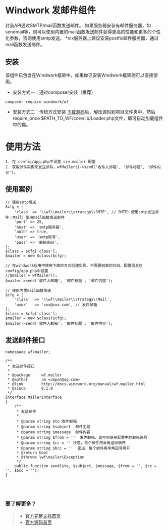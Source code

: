 Windwork 发邮件组件
============================
封装API通过SMTP/mail函数发送邮件。
如果服务器安装有邮件服务器，如sendmail等，则可以使用内置的mail函数发送邮件获得更高的性能和更多的个性化参数，否则使用smtp发送。
*nix服务器上建议安装postfix邮件服务器，通过mail函数发送邮件。

## 安装
该组件已包含在Windwork框架中，如果你已安装Windwork框架则可以直接使用。

- 安装方式一：通过composer安装（推荐）
```
composer require windwork/wf
```

- 安装方式二：传统方式安装
[下载源码](https://github.com/windwork/wf/releases)后，解压源码到项目文件夹中，然后require_once $PATH_TO_WF/core/lib/Loader.php文件，即可自动加载组件中的类。

# 使用方法
```
1. 在 config/app.php中设置 srv.mailer 配置
2. 获取邮件实例来发送邮件，wfMailer()->send('收件人邮箱', '邮件标题', '邮件内容');
```

## 使用案例
```
// 使用smtp发送
$cfg = [
    'class' => '\\wf\\mailer\\strategy\\SMTP', // SMTP）使用smtp发送邮件；Mail）使用mail函数发送邮件
    'port' => 25,
    'host' => 'smtp服务器',
    'auth' => true,
    'user' => 'smtp账号',
    'pass' => '邮箱密码',
];
$class = $cfg['class'];
$mailer = new $class($cfg);

// 在windwork应用中使用下面的方式创建实例，不需要前面的代码，配置信息在config/app.php中设置
//$mailer = wfMailer();
$mailer->send('收件人邮箱', '邮件标题', '邮件内容');

// 使用内置mail函数发送
$cfg = [
    'class'  => '\\wf\\mailer\\strategy\\Mail',
    'user'   => 'xxx@xxx.com', // 发件邮箱
];
$class = $cfg['class'];
$mailer = new $class($cfg);
$mailer->send('收件人邮箱', '邮件标题', '邮件内容');

```

## 发送邮件接口
```
namespace wf\mailer;

/**
 * 发送邮件接口
 *
 * @package     wf.mailer
 * @author      cm <cmpan@qq.com>
 * @link        http://docs.windwork.org/manual/wf.mailer.html
 * @since       0.1.0
 */
interface MailerInterface 
{
    /**
     * 发送邮件
     * 
     * @param string $to 收件邮箱
     * @param string $subject  邮件主题
     * @param string $message  邮件内容
     * @param string $from = ''  发件邮箱，留空则使用配置中的邮箱账号
     * @param string $cc = '' 抄送，每个邮件用半角逗号隔开
     * @param string $bcc = ''  密送，每个邮件用半角逗号隔开
     * @return bool
     * @throws \wf\mailer\Exception
     */
    public function send($to, $subject, $message, $from = '', $cc = '', $bcc = '');
}
```


<br />  
<br />  

### 要了解更多？  
> - [官方完整文档首页](http://docs.windwork.org/manual/)  
> - [官方源码首页](https://github.com/windwork)  
